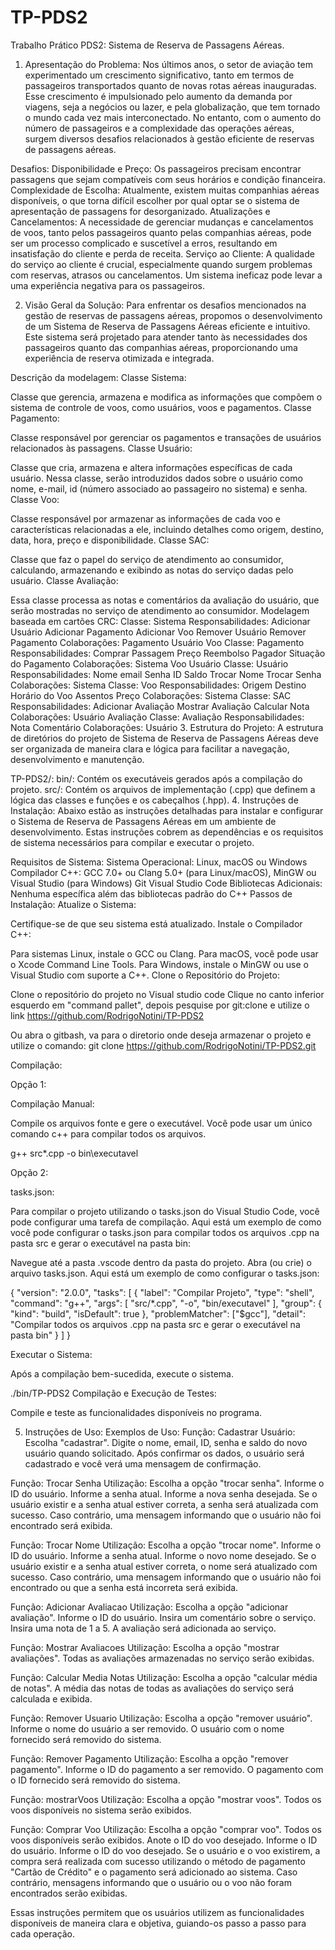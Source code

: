 # TP-PDS2
Trabalho Prático PDS2:
Sistema de Reserva de Passagens Aéreas. 

1. Apresentação do Problema:
Nos últimos anos, o setor de aviação tem experimentado um crescimento significativo, tanto em termos de passageiros transportados quanto de novas rotas aéreas inauguradas. Esse crescimento é impulsionado pelo aumento da demanda por viagens, seja a negócios ou lazer, e pela globalização, que tem tornado o mundo cada vez mais interconectado. No entanto, com o aumento do número de passageiros e a complexidade das operações aéreas, surgem diversos desafios relacionados à gestão eficiente de reservas de passagens aéreas.

Desafios:
Disponibilidade e Preço: Os passageiros precisam encontrar passagens que sejam compatíveis com seus horários e condição financeira.
Complexidade de Escolha: Atualmente, existem muitas companhias aéreas disponíveis, o que torna difícil escolher por qual optar se o sistema de apresentação de passagens for desorganizado.
Atualizações e Cancelamentos: A necessidade de gerenciar mudanças e cancelamentos de voos, tanto pelos passageiros quanto pelas companhias aéreas, pode ser um processo complicado e suscetível a erros, resultando em insatisfação do cliente e perda de receita.
Serviço ao Cliente: A qualidade do serviço ao cliente é crucial, especialmente quando surgem problemas com reservas, atrasos ou cancelamentos. Um sistema ineficaz pode levar a uma experiência negativa para os passageiros.

2. Visão Geral da Solução:
Para enfrentar os desafios mencionados na gestão de reservas de passagens aéreas, propomos o desenvolvimento de um Sistema de Reserva de Passagens Aéreas eficiente e intuitivo. Este sistema será projetado para atender tanto às necessidades dos passageiros quanto das companhias aéreas, proporcionando uma experiência de reserva otimizada e integrada.

Descrição da modelagem:
Classe Sistema:

Classe que gerencia, armazena e modifica as informações que compõem o sistema de controle de voos, como usuários, voos e pagamentos.
Classe Pagamento:

Classe responsável por gerenciar os pagamentos e transações de usuários relacionados às passagens.
Classe Usuário:

Classe que cria, armazena e altera informações específicas de cada usuário. Nessa classe, serão introduzidos dados sobre o usuário como nome, e-mail, id (número associado ao passageiro no sistema) e senha.
Classe Voo:

Classe responsável por armazenar as informações de cada voo e características relacionadas a ele, incluindo detalhes como origem, destino, data, hora, preço e disponibilidade.
Classe SAC:

Classe que faz o papel do serviço de atendimento ao consumidor, calculando, armazenando e exibindo as notas do serviço dadas pelo usuário.
Classe Avaliação:

Essa classe processa as notas e comentários da avaliação do usuário, que serão mostradas no serviço de atendimento ao consumidor.
Modelagem baseada em cartões CRC:
Classe: Sistema
Responsabilidades:
Adicionar Usuário
Adicionar Pagamento
Adicionar Voo
Remover Usuário
Remover Pagamento
Colaborações:
Pagamento
Usuário
Voo
Classe: Pagamento
Responsabilidades:
Comprar Passagem
Preço
Reembolso
Pagador
Situação do Pagamento
Colaborações:
Sistema
Voo
Usuário
Classe: Usuário
Responsabilidades:
Nome
email
Senha
ID
Saldo
Trocar Nome
Trocar Senha
Colaborações:
Sistema
Classe: Voo
Responsabilidades:
Origem
Destino
Horário do Voo
Assentos
Preço
Colaborações:
Sistema
Classe: SAC
Responsabilidades:
Adicionar Avaliação
Mostrar Avaliação
Calcular Nota
Colaborações:
Usuário
Avaliação
Classe: Avaliação
Responsabilidades:
Nota
Comentário
Colaborações:
Usuário
3. Estrutura do Projeto:
A estrutura de diretórios do projeto de Sistema de Reserva de Passagens Aéreas deve ser organizada de maneira clara e lógica para facilitar a navegação, desenvolvimento e manutenção.

TP-PDS2/: 
  bin/: Contém os executáveis gerados após a compilação do projeto.
  src/: Contém os arquivos de implementação (.cpp) que definem a lógica das classes e funções e os cabeçalhos (.hpp).
4. Instruções de Instalação:
Abaixo estão as instruções detalhadas para instalar e configurar o Sistema de Reserva de Passagens Aéreas em um ambiente de desenvolvimento. Estas instruções cobrem as dependências e os requisitos de sistema necessários para compilar e executar o projeto.

Requisitos de Sistema:
Sistema Operacional: Linux, macOS ou Windows
Compilador C++: GCC 7.0+ ou Clang 5.0+ (para Linux/macOS), MinGW ou Visual Studio (para Windows)
Git
Visual Studio Code
Bibliotecas Adicionais: Nenhuma específica além das bibliotecas padrão do C++
Passos de Instalação:
Atualize o Sistema:

Certifique-se de que seu sistema está atualizado.
Instale o Compilador C++:

Para sistemas Linux, instale o GCC ou Clang.
Para macOS, você pode usar o Xcode Command Line Tools.
Para Windows, instale o MinGW ou use o Visual Studio com suporte a C++.
Clone o Repositório do Projeto:

Clone o repositório do projeto no Visual studio code
Clique no canto inferior esquerdo em "command pallet", depois pesquise por git:clone e utilize o link https://github.com/RodrigoNotini/TP-PDS2

Ou abra o gitbash, va para o diretorio onde deseja armazenar o projeto e utilize o comando:
git clone https://github.com/RodrigoNotini/TP-PDS2.git


Compilação:

Opção 1:

Compilação Manual:

Compile os arquivos fonte e gere o executável. Você pode usar um único comando c++ para compilar todos os arquivos.

g++ src\*.cpp -o bin\executavel

Opção 2:

tasks.json:

Para compilar o projeto utilizando o tasks.json do Visual Studio Code, você pode configurar uma tarefa de compilação. Aqui está um exemplo de como você pode configurar o tasks.json para compilar todos os arquivos .cpp na pasta src e gerar o executável na pasta bin:

Navegue até a pasta .vscode dentro da pasta do projeto.
Abra (ou crie) o arquivo tasks.json.
Aqui está um exemplo de como configurar o tasks.json:


{
    "version": "2.0.0",
    "tasks": [
        {
            "label": "Compilar Projeto",
            "type": "shell",
            "command": "g++",
            "args": [
                "src/*.cpp",
                "-o",
                "bin/executavel"
            ],
            "group": {
                "kind": "build",
                "isDefault": true
            },
            "problemMatcher": ["$gcc"],
            "detail": "Compilar todos os arquivos .cpp na pasta src e gerar o executável na pasta bin"
        }
    ]
}



Executar o Sistema:

Após a compilação bem-sucedida, execute o sistema.

./bin/TP-PDS2
Compilação e Execução de Testes:

Compile e teste as funcionalidades disponíveis no programa.

5. Instruções de Uso:
Exemplos de Uso:
Função: Cadastrar Usuário:
Escolha "cadastrar".
Digite o nome, email, ID, senha e saldo do novo usuário quando solicitado.
Após confirmar os dados, o usuário será cadastrado e você verá uma mensagem de confirmação.



Função: Trocar Senha
Utilização:
Escolha a opção "trocar senha".
Informe o ID do usuário.
Informe a senha atual.
Informe a nova senha desejada.
Se o usuário existir e a senha atual estiver correta, a senha será atualizada com sucesso. Caso contrário, uma mensagem informando que o usuário não foi encontrado será exibida.


Função: Trocar Nome
Utilização:
Escolha a opção "trocar nome".
Informe o ID do usuário.
Informe a senha atual.
Informe o novo nome desejado.
Se o usuário existir e a senha atual estiver correta, o nome será atualizado com sucesso. Caso contrário, uma mensagem informando que o usuário não foi encontrado ou que a senha está incorreta será exibida.


Função: Adicionar Avaliacao
Utilização:
Escolha a opção "adicionar avaliação".
Informe o ID do usuário.
Insira um comentário sobre o serviço.
Insira uma nota de 1 a 5.
A avaliação será adicionada ao serviço.


Função: Mostrar Avaliacoes
Utilização:
Escolha a opção "mostrar avaliações".
Todas as avaliações armazenadas no serviço serão exibidas.


Função: Calcular Media Notas
Utilização:
Escolha a opção "calcular média de notas".
A média das notas de todas as avaliações do serviço será calculada e exibida.


Função: Remover Usuario
Utilização:
Escolha a opção "remover usuário".
Informe o nome do usuário a ser removido.
O usuário com o nome fornecido será removido do sistema.


Função: Remover Pagamento
Utilização:
Escolha a opção "remover pagamento".
Informe o ID do pagamento a ser removido.
O pagamento com o ID fornecido será removido do sistema.


Função: mostrarVoos
Utilização:
Escolha a opção "mostrar voos".
Todos os voos disponíveis no sistema serão exibidos.


Função: Comprar Voo
Utilização:
Escolha a opção "comprar voo".
Todos os voos disponíveis serão exibidos.
Anote o ID do voo desejado.
Informe o ID do usuário.
Informe o ID do voo desejado.
Se o usuário e o voo existirem, a compra será realizada com sucesso utilizando o método de pagamento "Cartão de Crédito" e o pagamento será adicionado ao sistema. Caso contrário, mensagens informando que o usuário ou o voo não foram encontrados serão exibidas.


Essas instruções permitem que os usuários utilizem as funcionalidades disponíveis de maneira clara e objetiva, guiando-os passo a passo para cada operação.






